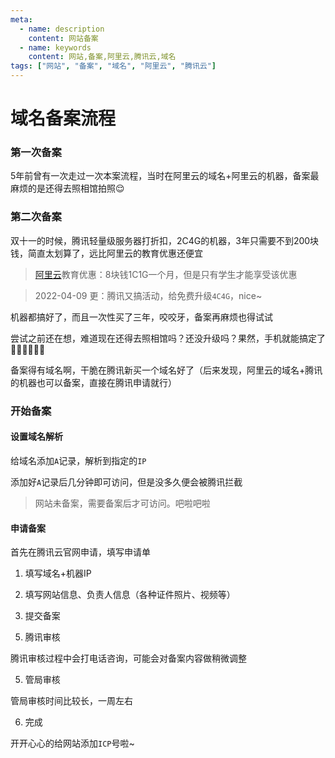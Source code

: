 ```yaml
---
meta:
  - name: description
    content: 网站备案
  - name: keywords
    content: 网站,备案,阿里云,腾讯云,域名
tags: ["网站", "备案", "域名", "阿里云", "腾讯云"]
---
```


# 域名备案流程


### 第一次备案
5年前曾有一次走过一次本案流程，当时在阿里云的域名+阿里云的机器，备案最麻烦的是还得去照相馆拍照😌


### 第二次备案

双十一的时候，腾讯轻量级服务器打折扣，2C4G的机器，3年只需要不到200块钱，简直太划算了，远比阿里云的教育优惠还便宜



> [阿里云](https://playground.z.wiki/search/page?keyword=%E9%98%BF%E9%87%8C%E4%BA%91)教育优惠：8块钱1C1G一个月，但是只有学生才能享受该优惠

> 2022-04-09 更：腾讯又搞活动，给免费升级`4C4G`，nice~
> 
> <ImgView title="网站备案" url="https://z.wiki/images/20220409/1cb4d2402c514752a5a142d17b0453bb.png)" />



<ImgView title="网站备案" url="https://z.wiki/images/20211118/1488e183525d43b29dea72e8c109d898.png" />



机器都搞好了，而且一次性买了三年，咬咬牙，备案再麻烦也得试试

尝试之前还在想，难道现在还得去照相馆吗？还没升级吗？果然，手机就能搞定了✌🏻✌🏻✌🏻

备案得有域名啊，干脆在腾讯新买一个域名好了（后来发现，阿里云的域名+腾讯的机器也可以备案，直接在腾讯申请就行）

### 开始备案


#### 设置域名解析

给域名添加`A`记录，解析到指定的`IP`

<ImgView title="网站备案" url="https://z.wiki/images/20211118/d1459dc3cfff4245a69e56313c971c06.png" />


添加好`A`记录后几分钟即可访问，但是没多久便会被腾讯拦截

> 网站未备案，需要备案后才可访问。吧啦吧啦

<ImgView title="网站备案" url="https://z.wiki/images/20211118/b59037b763374238bbcd728ecfc42f3d.png" />



#### 申请备案

首先在腾讯云官网申请，填写申请单

1. 填写域名+机器IP
<ImgView title="网站备案" url="https://z.wiki/images/20211118/9312a62bdba041369f5ac594ea98600d.png" />


2. 填写网站信息、负责人信息（各种证件照片、视频等）

<ImgView title="网站备案" url="https://z.wiki/images/20211118/70c7e88bd2324ae98cfa10b93d98e25d.png" />



3. 提交备案

<ImgView title="网站备案" url="https://4.z.wiki/images/20211118/2be227120a4c4c4c9297c23f1d2c3220.png" />



5. 腾讯审核

腾讯审核过程中会打电话咨询，可能会对备案内容做稍微调整


5. 管局审核

管局审核时间比较长，一周左右

6. 完成

<ImgView title="网站备案" url="https://4.z.wiki/images/20211118/24b53e282d024fe2a7d09531f79bed54.png" />


开开心心的给网站添加`ICP`号啦~

<ImgView title="网站备案" url="https://z.wiki/images/20211118/079473f9753c46928ac1beafea3032d0.png" />







